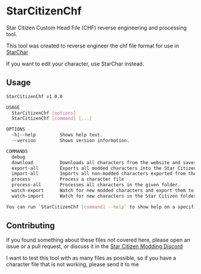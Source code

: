 # StarCitizenChf

Star Citizen Custom Head File (CHF) reverse engineering and processing tool.

This tool was created to reverse engineer the chf file format for use in [StarChar](https://github.com/diogotr7/starchar)

If you want to edit your character, use StarChar instead.

## Usage

```sh
StarCitizenChf v1.0.0

USAGE
  StarCitizenChf [options]
  StarCitizenChf [command] [...]

OPTIONS
  -h|--help         Shows help text. 
  --version         Shows version information. 

COMMANDS
  debug             
  download          Downloads all characters from the website and saves them to the website characters folder. 
  export-all        Exports all modded characters into the Star Citizen folder. 
  import-all        Imports all non-modded characters exported from the game into our local characters folder. 
  process           Process a character file 
  process-all       Processes all characters in the given folder. 
  watch-export      Watch for new modded characters and export them to the star citizen folder. 
  watch-import      Watch for new characters in the Star Citizen folder and import them. 

You can run `StarCitizenChf [command] --help` to show help on a specific command.

```

## Contributing

If you found something about these files not covered here, please open an issue or a pull request, or discuss it in the [Star Citizen Modding Discord](https://discord.gg/2sBAZbWnV2)

I want to test this tool with as many files as possible, so if you have a character file that is not working, please send it to me
